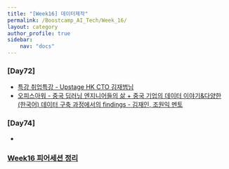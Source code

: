```yaml
---
title: "[Week16] 데이터제작"
permalink: /Boostcamp_AI_Tech/Week_16/
layout: category
author_profile: true
sidebar:
    nav: "docs"
---
```


### [Day72]

- [특강 취업특강 - Upstage HK CTO 김재범님]({{site.url}}/boostcamp_ai_tech/week_16/day_72/Special-Lecture-getting-job/)
- [오피스아워 - 중국 딥러닝 엔지니어들의 삶 + 중국 기업의 데이터 이야기&다양한 (한국어) 데이터 구축 과정에서의 findings - 김재인, 조원익 멘토]({{site.url}}/boostcamp_ai_tech/week_16/day_72/OfficeHour-china-life-of-engineer/)

### [Day74]

- 

### [Week16 피어세션 정리](https://github.com/sangmandu/SangSangPlus/tree/main/Meet-up%20log/Week%208)

